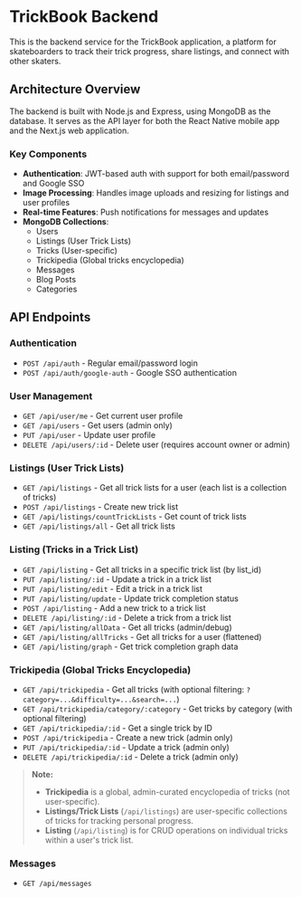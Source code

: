 # TrickBook Backend

This is the backend service for the TrickBook application, a platform for skateboarders to track their trick progress, share listings, and connect with other skaters.

## Architecture Overview

The backend is built with Node.js and Express, using MongoDB as the database. It serves as the API layer for both the React Native mobile app and the Next.js web application.

### Key Components

- **Authentication**: JWT-based auth with support for both email/password and Google SSO
- **Image Processing**: Handles image uploads and resizing for listings and user profiles
- **Real-time Features**: Push notifications for messages and updates
- **MongoDB Collections**:
  - Users
  - Listings (User Trick Lists)
  - Tricks (User-specific)
  - Trickipedia (Global tricks encyclopedia)
  - Messages
  - Blog Posts
  - Categories

## API Endpoints

### Authentication

- `POST /api/auth` - Regular email/password login
- `POST /api/auth/google-auth` - Google SSO authentication

### User Management

- `GET /api/user/me` - Get current user profile
- `GET /api/users` - Get users (admin only)
- `PUT /api/user` - Update user profile
- `DELETE /api/users/:id` - Delete user (requires account owner or admin)

### Listings (User Trick Lists)

- `GET /api/listings` - Get all trick lists for a user (each list is a collection of tricks)
- `POST /api/listings` - Create new trick list
- `GET /api/listings/countTrickLists` - Get count of trick lists
- `GET /api/listings/all` - Get all trick lists

### Listing (Tricks in a Trick List)

- `GET /api/listing` - Get all tricks in a specific trick list (by list_id)
- `PUT /api/listing/:id` - Update a trick in a trick list
- `PUT /api/listing/edit` - Edit a trick in a trick list
- `PUT /api/listing/update` - Update trick completion status
- `POST /api/listing` - Add a new trick to a trick list
- `DELETE /api/listing/:id` - Delete a trick from a trick list
- `GET /api/listing/allData` - Get all tricks (admin/debug)
- `GET /api/listing/allTricks` - Get all tricks for a user (flattened)
- `GET /api/listing/graph` - Get trick completion graph data

### Trickipedia (Global Tricks Encyclopedia)

- `GET /api/trickipedia` - Get all tricks (with optional filtering: `?category=...&difficulty=...&search=...`)
- `GET /api/trickipedia/category/:category` - Get tricks by category (with optional filtering)
- `GET /api/trickipedia/:id` - Get a single trick by ID
- `POST /api/trickipedia` - Create a new trick (admin only)
- `PUT /api/trickipedia/:id` - Update a trick (admin only)
- `DELETE /api/trickipedia/:id` - Delete a trick (admin only)

> **Note:**
>
> - **Trickipedia** is a global, admin-curated encyclopedia of tricks (not user-specific).
> - **Listings/Trick Lists** (`/api/listings`) are user-specific collections of tricks for tracking personal progress.
> - **Listing** (`/api/listing`) is for CRUD operations on individual tricks within a user's trick list.

### Messages

- `GET /api/messages`

